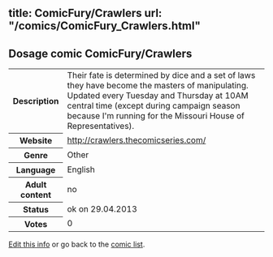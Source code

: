 title: ComicFury/Crawlers
url: "/comics/ComicFury_Crawlers.html"
---
Dosage comic ComicFury/Crawlers
-----------------------------------------

<p id="msg"></p>
<script type="text/javascript">
if (window.location.search === '?edit_info_mail=sent_ok') {
  var elem = document.getElementById("msg");
  elem.innerHTML = 'Edited information sucessfully sent.';
  elem.className = 'ok';
}
</script>
<table class="comicinfo">
<tr>
<th>Description</th><td>Their fate is determined by dice and a set of laws they have become the masters of manipulating. Updated every Tuesday and Thursday at 10AM central time (except during campaign season because I'm running for the Missouri House of Representatives).</td>
</tr>
<tr>
<th>Website</th><td><a href="http://crawlers.thecomicseries.com/">http://crawlers.thecomicseries.com/</a></td>
</tr>
<tr>
<th>Genre</th><td>Other</td>
</tr>
<tr>
<th>Language</th><td>English</td>
</tr>
<tr>
<th>Adult content</th><td>no</td>
</tr>
<tr>
<th>Status</th><td>ok on 29.04.2013</td>
</tr>
<tr>
<th>Votes</th><td>0</td>
</tr>
</table>

[Edit this info](ComicFury_Crawlers_edit.html) or go back to the [comic list](../comic-index.html).
